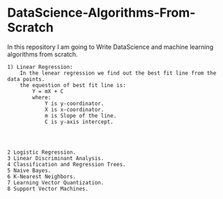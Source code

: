 # DataScience-Algorithms-From-Scratch

In this repository I am going to Write DataScience and machine learning algorithms from scratch.

    1) Linear Regression:
        In the lenear regression we find out the best fit line from the data points.
        the equestion of best fit line is:
            Y = mX + C
            where: 
                Y is y-coordinator.
                X is x-coordinator.
                m is Slope of the line.
                C is y-axis intercept.
                
        
    
    
    2 Logistic Regression.
    3 Linear Discriminant Analysis.
    4 Classification and Regression Trees.
    5 Naive Bayes.
    6 K-Nearest Neighbors.
    7 Learning Vector Quantization.
    8 Support Vector Machines.

